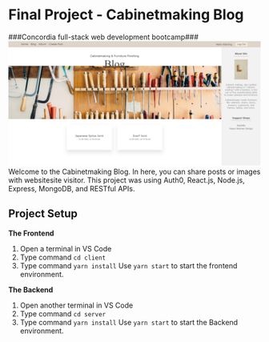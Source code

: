 # Final Project - Cabinetmaking Blog
###Concordia full-stack web development bootcamp###
![This is an image](/client/src/assets/Cabinetmaking%20Blog_home%20page.png)
Welcome to the Cabinetmaking Blog. In here, you can share posts or images with websitesite visitor.
This project was using Auth0, React.js, Node.js, Express, MongoDB, and RESTful APIs.

## Project Setup
**The Frontend**
1. Open a terminal in VS Code
2. Type command `cd client`
3. Type command `yarn install`
Use `yarn start` to start the frontend environment.

**The Backend**
1. Open another terminal in VS Code
2. Type command `cd server`
3. Type command `yarn install`
Use `yarn start` to start the Backend environment.

